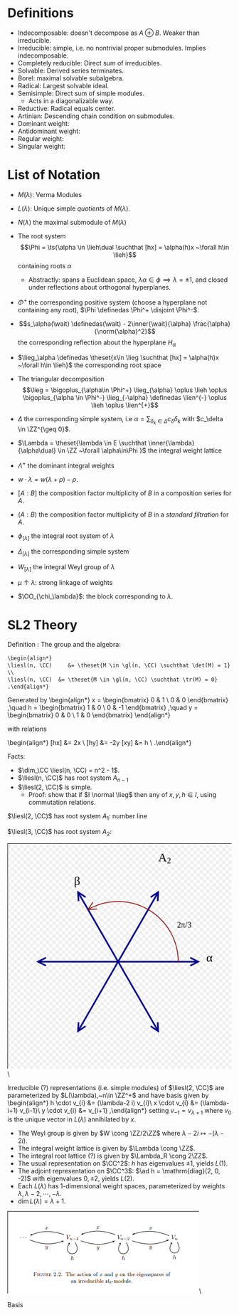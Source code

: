 # Definitions

- Indecomposable: doesn't decompose as $A \oplus B$. Weaker than irreducible.
- Irreducible: simple, i.e. no nontrivial proper submodules. Implies indecomposable.
- Completely reducible: Direct sum of irreducibles.
- Solvable: Derived series terminates.
- Borel: maximal solvable subalgebra.
- Radical: Largest solvable ideal.
- Semisimple: Direct sum of simple modules.
  - Acts in a diagonalizable way.
- Reductive: Radical equals center.
- Artinian: Descending chain condition on submodules.
- Dominant weight:
- Antidominant weight:
- Regular weight:
- Singular weight:

# List of Notation

- $M(\lambda)$: Verma Modules

- $L(\lambda)$: Unique simple *quotients* of $M(\lambda)$.

- $N(\lambda)$ the maximal submodule of $M(\lambda)$

- The root system $$\Phi = \ts{\alpha \in \lieh\dual \suchthat [hx] = \alpha(h)x ~\forall h\in \lieh}$$ containing roots $\alpha$
  - Abstractly: spans a Euclidean space, $\lambda \alpha \in \phi \implies \lambda = \pm 1$, and closed under reflections about orthogonal hyperplanes.
- $\Phi^+$ the corresponding positive system (choose a hyperplane not containing any root), $\Phi \definedas \Phi^+ \disjoint \Phi^-$.
- $$s_\alpha(\wait) \definedas(\wait) - 2\inner{\wait}{\alpha} \frac{\alpha}{\norm{\alpha}^2}$$ the corresponding reflection about the hyperplane $H_\alpha$
- $\lieg_\alpha \definedas \theset{x\in \lieg \suchthat [hx] = \alpha(h)x ~\forall h\in \lieh}$ the corresponding root space
- The triangular decomposition $$\lieg = \bigoplus_{\alpha\in \Phi^+} \lieg_{\alpha} \oplus \lieh \oplus \bigoplus_{\alpha \in \Phi^-} \lieg_{-\alpha} \definedas \lien^{-} \oplus \lieh \oplus \lien^{+}$$
- $\Delta$ the corresponding simple system, i.e $\alpha = \sum_{\delta_k \in\Delta} c_\delta \delta_k$ with $c_\delta \in \ZZ^{\geq 0}$.
- $\Lambda = \theset{\lambda \in E \suchthat \inner{\lambda}{\alpha\dual} \in \ZZ ~\forall \alpha\in\Phi }$ the integral weight lattice
- $\Lambda^+$ the dominant integral weights
- $w\cdot \lambda = w(\lambda + \rho) - \rho$.
- $[A: B]$ the composition factor multiplicity of $B$ in a composition series for $A$.
- $(A: B)$ the composition factor multiplicity of $B$ in a *standard filtration* for $A$.
- $\phi_{[\lambda]}$ the integral root system of $\lambda$
- $\Delta_{[\lambda]}$ the corresponding simple system
- $W_{[\lambda]}$ the integral Weyl group of $\lambda$
- $\mu \uparrow \lambda$: strong linkage of weights
- $\OO_{\chi_\lambda}$: the block corresponding to $\lambda$.

# SL2 Theory

Definition
:   The group and the algebra:

    \begin{align*}
    \liesl(n, \CC)     &= \theset{M \in \gl(n, \CC) \suchthat \det(M) = 1} \\
    \liesl(n, \CC)  &= \theset{M \in \gl(n, \CC) \suchthat \tr(M) = 0}
    .\end{align*}


Generated by
\begin{align*}
x =
\begin{bmatrix}
0 & 1 \\
0 & 0
\end{bmatrix}
,\quad
h =
\begin{bmatrix}
1 & 0 \\
0 & -1
\end{bmatrix}
,\quad
y =
\begin{bmatrix}
0 & 0 \\
1 & 0
\end{bmatrix}
\end{align*}

with relations

\begin{align*}
[hx] &= 2x \\
[hy] &= -2y
[xy] &= h \\
.\end{align*}



Facts:

- $\dim_\CC \liesl(n, \CC) = n^2 - 1$.
- $\liesl(n, \CC)$ has root system $A_{n-1}$
- $\liesl(2, \CC)$ is simple.
  - Proof: show that if $I \normal \lieg$ then any of $x,y,h \in I$, using commutation relations.

$\liesl(2, \CC)$ has root system $A_1$: number line


$\liesl(3, \CC)$ has root system $A_2$:

![](figures/image_2020-05-01-16-37-30.png)\

Irreducible (?) representations (i.e. simple modules) of $\liesl(2, \CC)$ are parameterized by $L(\lambda),~n\in \ZZ^+$ and have basis given by
\begin{align*}
h \cdot v_{i} &= (\lambda-2 i) v_{i}\\
x \cdot v_{i} &= (\lambda-i+1) v_{i-1}\\
y \cdot v_{i} &= v_{i+1}
,\end{align*}
setting $v_{-1} = v_{\lambda + 1}$ where $v_0$ is the unique vector in $L(\lambda)$ annihilated by $x$.

- The Weyl group is given by $W \cong \ZZ/2\ZZ$ where $\lambda - 2i \mapsto -(\lambda-2i)$.
- The integral weight lattice is given by $\Lambda \cong \ZZ$.
- The integral root lattice (?) is given by $\Lambda_R \cong 2\ZZ$.
- The usual representation on $\CC^2$: $h$ has eigenvalues $\pm 1$, yields $L(1)$.
- The adjoint representation on $\CC^3$: $\ad h = \mathrm{diag}(2, 0, -2)$ with eigenvalues $0, \pm 2$, yields $L(2)$.
- Each $L(\lambda)$ has 1-dimensional weight spaces, parameterized by weights $\lambda, \lambda - 2, \cdots, -\lambda$.
- $\dim L(\lambda) = \lambda + 1$.

![Image](figures/2020-03-16-13:59.png)\

Basis

